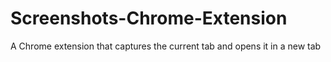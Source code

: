 # Screenshots-Chrome-Extension
A Chrome extension that captures the current tab and opens it in a new tab
